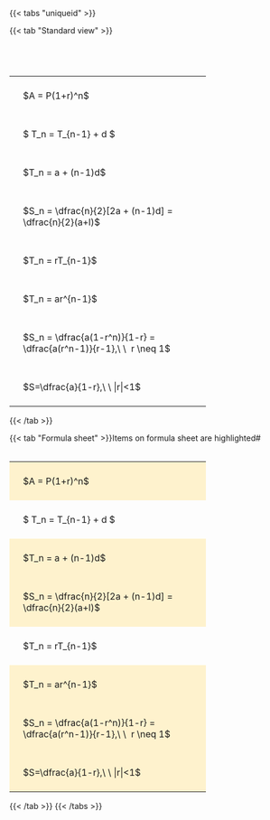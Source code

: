 ---
---

{{< tabs "uniqueid" >}}

{{< tab "Standard view" >}}

#  
<br>
<style type="text/css">
#T_fae7f th.col_heading {
  text-align: left;
  font-size: 1em;
}
#T_fae7f td {
  text-align: left;
  font-size: 1em;
  padding: 1.5em;
}
#T_fae7f_row0_col0, #T_fae7f_row1_col0, #T_fae7f_row2_col0, #T_fae7f_row3_col0, #T_fae7f_row4_col0, #T_fae7f_row5_col0, #T_fae7f_row6_col0, #T_fae7f_row7_col0 {
  width: 300px;
  white-space: pre-wrap;
}
</style>
<table id="T_fae7f">
  <thead>
  </thead>
  <tbody>
    <tr>
      <td id="T_fae7f_row0_col0" class="data row0 col0" >$A = P(1+r)^n$</td>
    </tr>
    <tr>
      <td id="T_fae7f_row1_col0" class="data row1 col0" >$ T_n = T_{n-1} + d $</td>
    </tr>
    <tr>
      <td id="T_fae7f_row2_col0" class="data row2 col0" >$T_n = a + (n-1)d$</td>
    </tr>
    <tr>
      <td id="T_fae7f_row3_col0" class="data row3 col0" >$S_n = \dfrac{n}{2}[2a + (n-1)d] = \dfrac{n}{2}(a+l)$</td>
    </tr>
    <tr>
      <td id="T_fae7f_row4_col0" class="data row4 col0" >$T_n = rT_{n-1}$</td>
    </tr>
    <tr>
      <td id="T_fae7f_row5_col0" class="data row5 col0" >$T_n = ar^{n-1}$</td>
    </tr>
    <tr>
      <td id="T_fae7f_row6_col0" class="data row6 col0" >$S_n = \dfrac{a(1-r^n)}{1-r} = \dfrac{a(r^n-1)}{r-1},\ \  r \neq 1$</td>
    </tr>
    <tr>
      <td id="T_fae7f_row7_col0" class="data row7 col0" >$S=\dfrac{a}{1-r},\ \ |r|<1$</td>
    </tr>
  </tbody>
</table>
{{< /tab >}}

{{< tab "Formula sheet" >}}Items on formula sheet are highlighted#  
<br>
<style type="text/css">
#T_6d9f2 th.col_heading {
  text-align: left;
  font-size: 1em;
}
#T_6d9f2 td {
  text-align: left;
  font-size: 1em;
  padding: 1.5em;
}
#T_6d9f2_row0_col0, #T_6d9f2_row2_col0, #T_6d9f2_row3_col0, #T_6d9f2_row5_col0, #T_6d9f2_row6_col0, #T_6d9f2_row7_col0 {
  width: 300px;
  background-color: rgba(255,194,10, 0.2);
  white-space: pre-wrap;
}
#T_6d9f2_row1_col0, #T_6d9f2_row4_col0 {
  width: 300px;
  white-space: pre-wrap;
}
</style>
<table id="T_6d9f2">
  <thead>
  </thead>
  <tbody>
    <tr>
      <td id="T_6d9f2_row0_col0" class="data row0 col0" >$A = P(1+r)^n$</td>
    </tr>
    <tr>
      <td id="T_6d9f2_row1_col0" class="data row1 col0" >$ T_n = T_{n-1} + d $</td>
    </tr>
    <tr>
      <td id="T_6d9f2_row2_col0" class="data row2 col0" >$T_n = a + (n-1)d$</td>
    </tr>
    <tr>
      <td id="T_6d9f2_row3_col0" class="data row3 col0" >$S_n = \dfrac{n}{2}[2a + (n-1)d] = \dfrac{n}{2}(a+l)$</td>
    </tr>
    <tr>
      <td id="T_6d9f2_row4_col0" class="data row4 col0" >$T_n = rT_{n-1}$</td>
    </tr>
    <tr>
      <td id="T_6d9f2_row5_col0" class="data row5 col0" >$T_n = ar^{n-1}$</td>
    </tr>
    <tr>
      <td id="T_6d9f2_row6_col0" class="data row6 col0" >$S_n = \dfrac{a(1-r^n)}{1-r} = \dfrac{a(r^n-1)}{r-1},\ \  r \neq 1$</td>
    </tr>
    <tr>
      <td id="T_6d9f2_row7_col0" class="data row7 col0" >$S=\dfrac{a}{1-r},\ \ |r|<1$</td>
    </tr>
  </tbody>
</table>
{{< /tab >}}
{{< /tabs >}}